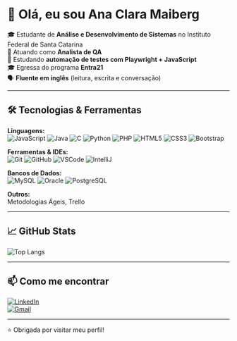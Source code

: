 # 👋 Olá, eu sou Ana Clara Maiberg

🎓 Estudante de **Análise e Desenvolvimento de Sistemas** no Instituto Federal de Santa Catarina  
💼 Atuando como **Analista de QA**  
🚀 Estudando **automação de testes com Playwright + JavaScript**  
🎓 Egressa do programa **Entra21**  
🗣️ **Fluente em inglês** (leitura, escrita e conversação)

---

## 🛠️ Tecnologias & Ferramentas

**Linguagens:**  
![JavaScript](https://img.shields.io/badge/JavaScript-F7DF1E?style=flat-square&logo=javascript&logoColor=black)
![Java](https://img.shields.io/badge/Java-ED8B00?style=flat-square&logo=java&logoColor=white)
![C](https://img.shields.io/badge/C-00599C?style=flat-square&logo=c&logoColor=white)
![Python](https://img.shields.io/badge/Python-3776AB?style=flat-square&logo=python&logoColor=white)
![PHP](https://img.shields.io/badge/PHP-777BB4?style=flat-square&logo=php&logoColor=white)
![HTML5](https://img.shields.io/badge/HTML5-E34F26?style=flat-square&logo=html5&logoColor=white)
![CSS3](https://img.shields.io/badge/CSS3-1572B6?style=flat-square&logo=css3&logoColor=white)
![Bootstrap](https://img.shields.io/badge/Bootstrap-7952B3?style=flat-square&logo=bootstrap&logoColor=white)

**Ferramentas & IDEs:**  
![Git](https://img.shields.io/badge/Git-F05032?style=flat-square&logo=git&logoColor=white)
![GitHub](https://img.shields.io/badge/GitHub-181717?style=flat-square&logo=github&logoColor=white)
![VSCode](https://img.shields.io/badge/VSCode-007ACC?style=flat-square&logo=visualstudiocode&logoColor=white)
![IntelliJ](https://img.shields.io/badge/IntelliJ_IDEA-000000?style=flat-square&logo=intellijidea&logoColor=white)

**Bancos de Dados:**  
![MySQL](https://img.shields.io/badge/MySQL-4479A1?style=flat-square&logo=mysql&logoColor=white)
![Oracle](https://img.shields.io/badge/Oracle-F80000?style=flat-square&logo=oracle&logoColor=white)
![PostgreSQL](https://img.shields.io/badge/PostgreSQL-4169E1?style=flat-square&logo=postgresql&logoColor=white)

**Outros:**  
Metodologias Ágeis, Trello

---

## 📈 GitHub Stats

![Top Langs](https://github-readme-stats.vercel.app/api/top-langs/?username=anamaiberg&layout=compact&theme=tokyonight)

---

## 📫 Como me encontrar

[![LinkedIn](https://img.shields.io/badge/LinkedIn-0077B5?style=for-the-badge&logo=linkedin&logoColor=white)](https://www.linkedin.com/in/ana-clara-maiberg/)  
[![Gmail](https://img.shields.io/badge/Gmail-D14836?style=for-the-badge&logo=gmail&logoColor=white)](mailto:ana.maibergx@gmail.com)

---

⭐ Obrigada por visitar meu perfil!

